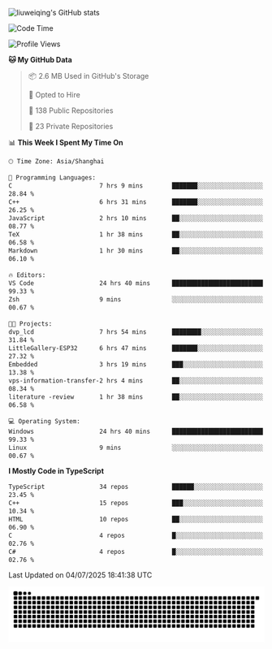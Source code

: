 ![liuweiqing's GitHub stats](https://github-readme-stats.vercel.app/api?username=14790897&show_icons=true&locale=cn&include_all_commits=true&count_private=true)

<!--START_SECTION:waka-->
![Code Time](http://img.shields.io/badge/Code%20Time-2%2C286%20hrs%2049%20mins-blue)

![Profile Views](http://img.shields.io/badge/Profile%20Views-16-blue)

**🐱 My GitHub Data** 

> 📦 2.6 MB Used in GitHub's Storage 
 > 
> 💼 Opted to Hire
 > 
> 📜 138 Public Repositories 
 > 
> 🔑 23 Private Repositories 
 > 
📊 **This Week I Spent My Time On** 

```text
🕑︎ Time Zone: Asia/Shanghai

💬 Programming Languages: 
C                        7 hrs 9 mins        ███████░░░░░░░░░░░░░░░░░░   28.84 % 
C++                      6 hrs 31 mins       ███████░░░░░░░░░░░░░░░░░░   26.25 % 
JavaScript               2 hrs 10 mins       ██░░░░░░░░░░░░░░░░░░░░░░░   08.77 % 
TeX                      1 hr 38 mins        ██░░░░░░░░░░░░░░░░░░░░░░░   06.58 % 
Markdown                 1 hr 30 mins        ██░░░░░░░░░░░░░░░░░░░░░░░   06.10 % 

🔥 Editors: 
VS Code                  24 hrs 40 mins      █████████████████████████   99.33 % 
Zsh                      9 mins              ░░░░░░░░░░░░░░░░░░░░░░░░░   00.67 % 

🐱‍💻 Projects: 
dvp_lcd                  7 hrs 54 mins       ████████░░░░░░░░░░░░░░░░░   31.84 % 
LittleGallery-ESP32      6 hrs 47 mins       ███████░░░░░░░░░░░░░░░░░░   27.32 % 
Embedded                 3 hrs 19 mins       ███░░░░░░░░░░░░░░░░░░░░░░   13.38 % 
vps-information-transfer-2 hrs 4 mins        ██░░░░░░░░░░░░░░░░░░░░░░░   08.34 % 
literature -review       1 hr 38 mins        ██░░░░░░░░░░░░░░░░░░░░░░░   06.58 % 

💻 Operating System: 
Windows                  24 hrs 40 mins      █████████████████████████   99.33 % 
Linux                    9 mins              ░░░░░░░░░░░░░░░░░░░░░░░░░   00.67 % 
```

**I Mostly Code in TypeScript** 

```text
TypeScript               34 repos            ██████░░░░░░░░░░░░░░░░░░░   23.45 % 
C++                      15 repos            ███░░░░░░░░░░░░░░░░░░░░░░   10.34 % 
HTML                     10 repos            ██░░░░░░░░░░░░░░░░░░░░░░░   06.90 % 
C                        4 repos             █░░░░░░░░░░░░░░░░░░░░░░░░   02.76 % 
C#                       4 repos             █░░░░░░░░░░░░░░░░░░░░░░░░   02.76 % 
```




 Last Updated on 04/07/2025 18:41:38 UTC
<!--END_SECTION:waka-->

<picture>
  <source media="(prefers-color-scheme: dark)" srcset="https://raw.githubusercontent.com/14790897/14790897/output/github-contribution-grid-snake-dark.svg" />
  <source media="(prefers-color-scheme: light)" srcset="https://raw.githubusercontent.com/14790897/14790897/output/github-contribution-grid-snake.svg" />
  <img alt="github-snake" src="https://raw.githubusercontent.com/14790897/14790897/output/github-contribution-grid-snake.svg" />
</picture>
